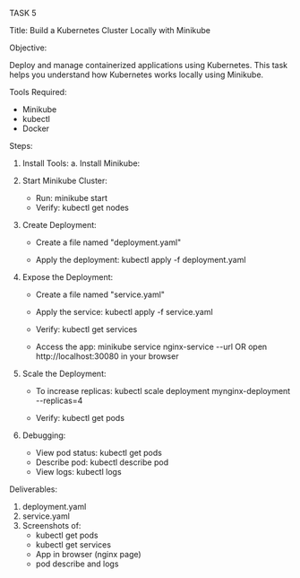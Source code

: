 TASK 5 

Title: Build a Kubernetes Cluster Locally with Minikube

Objective:

Deploy and manage containerized applications using Kubernetes. This task helps you understand how Kubernetes works locally using Minikube.

Tools Required:

- Minikube
- kubectl
- Docker

Steps:

1. Install Tools:
   a. Install Minikube:
      
2. Start Minikube Cluster:
   - Run: minikube start 
   - Verify: kubectl get nodes

3. Create Deployment:
   - Create a file named "deployment.yaml"
   
   - Apply the deployment:
     kubectl apply -f deployment.yaml

4. Expose the Deployment:
   - Create a file named "service.yaml"
 
   - Apply the service:
     kubectl apply -f service.yaml

   - Verify:
     kubectl get services

   - Access the app:
     minikube service nginx-service --url
     OR open http://localhost:30080 in your browser

5. Scale the Deployment:
   - To increase replicas:
     kubectl scale deployment mynginx-deployment --replicas=4

   - Verify:
     kubectl get pods

6. Debugging:
   - View pod status: kubectl get pods
   - Describe pod: kubectl describe pod <pod-name>
   - View logs: kubectl logs <pod-name>

Deliverables:

1. deployment.yaml
2. service.yaml
3. Screenshots of:
   - kubectl get pods
   - kubectl get services
   - App in browser (nginx page)
   - pod describe and logs
